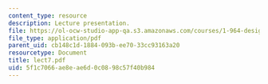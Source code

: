 ```yaml
---
content_type: resource
description: Lecture presentation.
file: https://ol-ocw-studio-app-qa.s3.amazonaws.com/courses/1-964-design-for-sustainability-fall-2006/5f1c7066ae8eae6d0c0898c57f40b984_lect7.pdf
file_type: application/pdf
parent_uid: cb148c1d-1884-093b-ee70-33cc93163a20
resourcetype: Document
title: lect7.pdf
uid: 5f1c7066-ae8e-ae6d-0c08-98c57f40b984
---
```

